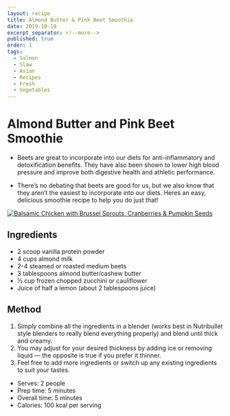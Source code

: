 ```yaml
---
layout: recipe
title: Almond Butter & Pink Beet Smoothie
date: 2019-10-19
excerpt_separator: <!--more-->
published: true
order: 1
tags:
  - Salmon
  - Slaw
  - Asian
  - Recipes
  - Fresh
  - Vegetables
---
```


# Almond Butter and Pink Beet Smoothie

- Beets are great to incorporate into our diets for anti-inflammatory and detoxification benefits. They have also been shown to lower high blood pressure and improve both digestive health and athletic performance.

- There’s no debating that beets are good for us, but we also know that they aren’t the easiest to incorporate into our diets. Heres an easy, delicious smoothie recipe to help you do just that!

<!--more-->

[![Balsamic Chicken with Brussel Sprouts, Cranberries & Pumpkin Seeds](//_uploads/balsamicchickenbrussels.jpg)](//_uploads/balsamicchickenbrussels.jpg)

## Ingredients

- 2 scoop vanilla protein powder
- 4 cups almond milk
- 2-4 steamed or roasted medium beets
- 3 tablespoons almond butter/cashew butter
- ½ cup frozen chopped zucchini or cauliflower
- Juice of half a lemon (about 2 tablespoons juice)

## Method

1. Simply combine all the ingredients in a blender (works best in Nutribullet style blenders to really blend everything properly) and blend until thick and creamy.
2. You may adjust for your desired thickness by adding ice or removing liquid — the opposite is true if you prefer it thinner.
3. Feel free to add more ingredients or switch up any existing ingredients to suit your tastes.

- Serves: 2 people
- Prep time: 5 minutes
- Overall time: 5 minutes
- Calories: 100 kcal per serving

